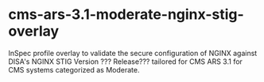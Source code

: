 # cms-ars-3.1-moderate-nginx-stig-overlay
InSpec profile overlay to validate the secure configuration of NGINX against DISA's NGINX STIG Version ??? Release??? tailored for CMS ARS 3.1 for CMS systems categorized as Moderate.
